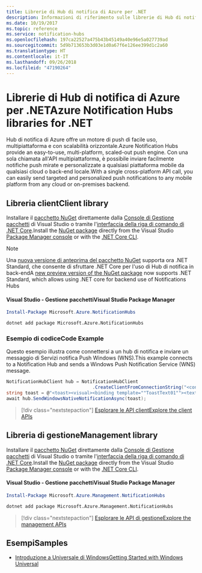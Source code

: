 ```yaml
---
title: Librerie di Hub di notifica di Azure per .NET
description: Informazioni di riferimento sulle librerie di Hub di notifica di Azure per .NET
ms.date: 10/19/2017
ms.topic: reference
ms.service: notification-hubs
ms.openlocfilehash: 197ca22527a475b43b45149a40e96e5a027739ad
ms.sourcegitcommit: 5d9b713653b3d03e1d0a67f6e126ee399d1c2a60
ms.translationtype: HT
ms.contentlocale: it-IT
ms.lasthandoff: 09/26/2018
ms.locfileid: "47190264"
---
```

# <a name="azure-notification-hubs-libraries-for-net"></a><span data-ttu-id="fac41-103">Librerie di Hub di notifica di Azure per .NET</span><span class="sxs-lookup"><span data-stu-id="fac41-103">Azure Notification Hubs libraries for .NET</span></span>

<span data-ttu-id="fac41-104">Hub di notifica di Azure offre un motore di push di facile uso, multipiattaforma e con scalabilità orizzontale.</span><span class="sxs-lookup"><span data-stu-id="fac41-104">Azure Notification Hubs provide an easy-to-use, multi-platform, scaled-out push engine.</span></span> <span data-ttu-id="fac41-105">Con una sola chiamata all'API multipiattaforma, è possibile inviare facilmente notifiche push mirate e personalizzate a qualsiasi piattaforma mobile da qualsiasi cloud o back-end locale.</span><span class="sxs-lookup"><span data-stu-id="fac41-105">With a single cross-platform API call, you can easily send targeted and personalized push notifications to any mobile platform from any cloud or on-premises backend.</span></span>

## <a name="client-library"></a><span data-ttu-id="fac41-106">Libreria client</span><span class="sxs-lookup"><span data-stu-id="fac41-106">Client library</span></span>

<span data-ttu-id="fac41-107">Installare il [pacchetto NuGet](https://www.nuget.org/packages/Microsoft.Azure.NotificationHubs) direttamente dalla [Console di Gestione pacchetti][PackageManager] di Visual Studio o tramite l'[interfaccia della riga di comando di .NET Core][DotNetCLI].</span><span class="sxs-lookup"><span data-stu-id="fac41-107">Install the [NuGet package](https://www.nuget.org/packages/Microsoft.Azure.NotificationHubs) directly from the Visual Studio [Package Manager console][PackageManager] or with the [.NET Core CLI][DotNetCLI].</span></span>

> [!NOTE]
> <span data-ttu-id="fac41-108">Una [nuova versione di anteprima del pacchetto NuGet](https://www.nuget.org/packages/Microsoft.Azure.NotificationHubs/2.0.0-preview1) supporta ora .NET Standard, che consente di sfruttare .NET Core per l'uso di Hub di notifica in back-end</span><span class="sxs-lookup"><span data-stu-id="fac41-108">A [new preview version of the NuGet package](https://www.nuget.org/packages/Microsoft.Azure.NotificationHubs/2.0.0-preview1) now supports .NET Standard, which allows using .NET core for backend use of Notifications Hubs</span></span>

#### <a name="visual-studio-package-manager"></a><span data-ttu-id="fac41-109">Visual Studio - Gestione pacchetti</span><span class="sxs-lookup"><span data-stu-id="fac41-109">Visual Studio Package Manager</span></span>

```powershell
Install-Package Microsoft.Azure.NotificationHubs
```

```bash
dotnet add package Microsoft.Azure.NotificationHubs
```

### <a name="code-example"></a><span data-ttu-id="fac41-110">Esempio di codice</span><span class="sxs-lookup"><span data-stu-id="fac41-110">Code Example</span></span>

<span data-ttu-id="fac41-111">Questo esempio illustra come connettersi a un hub di notifica e inviare un messaggio di Servizi notifica Push Windows (WNS).</span><span class="sxs-lookup"><span data-stu-id="fac41-111">This example connects to a Notification Hub and sends a Windows Push Notification Service (WNS) message.</span></span>

```csharp
NotificationHubClient hub = NotificationHubClient
                                .CreateClientFromConnectionString("<connection string with full access>", "<hub name>");
string toast = @"<toast><visual><binding template=""ToastText01""><text id=""1"">Hello from a .NET App!</text></binding></visual></toast>";
await hub.SendWindowsNativeNotificationAsync(toast);
```

> [!div class="nextstepaction"]
> [<span data-ttu-id="fac41-112">Esplorare le API client</span><span class="sxs-lookup"><span data-stu-id="fac41-112">Explore the client APIs</span></span>](/dotnet/api/overview/azure/notificationhubs/client)


## <a name="management-library"></a><span data-ttu-id="fac41-113">Libreria di gestione</span><span class="sxs-lookup"><span data-stu-id="fac41-113">Management library</span></span>

<span data-ttu-id="fac41-114">Installare il [pacchetto NuGet](https://www.nuget.org/packages/Microsoft.Azure.Management.NotificationHubs) direttamente dalla [Console di Gestione pacchetti][PackageManager] di Visual Studio o tramite l'[interfaccia della riga di comando di .NET Core][DotNetCLI].</span><span class="sxs-lookup"><span data-stu-id="fac41-114">Install the [NuGet package](https://www.nuget.org/packages/Microsoft.Azure.Management.NotificationHubs) directly from the Visual Studio [Package Manager console][PackageManager] or with the [.NET Core CLI][DotNetCLI].</span></span>

#### <a name="visual-studio-package-manager"></a><span data-ttu-id="fac41-115">Visual Studio - Gestione pacchetti</span><span class="sxs-lookup"><span data-stu-id="fac41-115">Visual Studio Package Manager</span></span>

```powershell
Install-Package Microsoft.Azure.Management.NotificationHubs
```

```bash
dotnet add package Microsoft.Azure.Management.NotificationHubs
```

> [!div class="nextstepaction"]
> [<span data-ttu-id="fac41-116">Esplorare le API di gestione</span><span class="sxs-lookup"><span data-stu-id="fac41-116">Explore the management APIs</span></span>](/dotnet/api/overview/azure/notificationhubs/management)

## <a name="samples"></a><span data-ttu-id="fac41-117">Esempi</span><span class="sxs-lookup"><span data-stu-id="fac41-117">Samples</span></span>

- [<span data-ttu-id="fac41-118">Introduzione a Universale di Windows</span><span class="sxs-lookup"><span data-stu-id="fac41-118">Getting Started with Windows Universal</span></span>](https://github.com/Azure/azure-notificationhubs-samples/tree/master/dotnet/GetStartedWindowsUniversal)

[PackageManager]: https://docs.microsoft.com/nuget/tools/package-manager-console
[DotNetCLI]: https://docs.microsoft.com/dotnet/core/tools/dotnet-add-package
